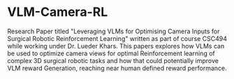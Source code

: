 # VLM-Camera-RL

Research Paper titled "Leveraging VLMs for Optimising Camera Inputs for Surgical Robotic Reinforcement Learning" written as part of course CSC494 while working under Dr. Lueder Khars.
This papers explores how VLMs can be used to optimize camera views for optimal Reinforcement learning of complex 3D surgical robotic tasks and how that could potentially improve VLM reward Generation, reaching near human defined reward performance.
